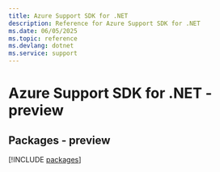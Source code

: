 ```yaml
---
title: Azure Support SDK for .NET
description: Reference for Azure Support SDK for .NET
ms.date: 06/05/2025
ms.topic: reference
ms.devlang: dotnet
ms.service: support
---
```

# Azure Support SDK for .NET - preview
## Packages - preview
[!INCLUDE [packages](support-index.md)]